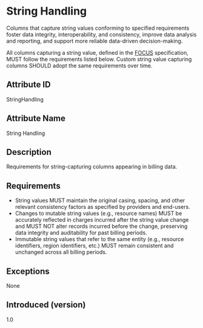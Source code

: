 # String Handling

Columns that capture string values conforming to specified requirements foster data integrity, interoperability, and consistency, improve data analysis and reporting, and support more reliable data-driven decision-making.

All columns capturing a string value, defined in the [FOCUS](#glossary:finops-cost-and-usage-specification) specification, MUST follow the requirements listed below. Custom string value capturing columns SHOULD adopt the same requirements over time.

## Attribute ID

StringHandling

## Attribute Name

String Handling

## Description

Requirements for string-capturing columns appearing in billing data.

## Requirements

* String values MUST maintain the original casing, spacing, and other relevant consistency factors as specified by providers and end-users.
* Changes to mutable string values (e.g., resource names) MUST be accurately reflected in charges incurred after the string value change and MUST NOT alter records incurred before the change, preserving data integrity and auditability for past billing periods.
* Immutable string values that refer to the same entity (e.g., resource identifiers, region identifiers, etc.) MUST remain consistent and unchanged across all billing periods.

## Exceptions

None

## Introduced (version)

1.0
